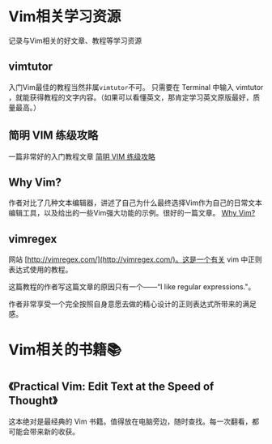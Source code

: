 # Vim相关学习资源

记录与Vim相关的好文章、教程等学习资源

## vimtutor
入门Vim最佳的教程当然非属`vimtutor`不可。
只需要在 Terminal 中输入 vimtutor ，就能获得教程的文字内容。（如果可以看懂英文，那肯定学习英文原版最好，质量最高。）

## 简明 VIM 练级攻略
一篇非常好的入门教程文章
[简明 VIM 练级攻略](https://coolshell.cn/articles/5426.html)

## Why Vim?
作者对比了几种文本编辑器，讲述了自己为什么最终选择Vim作为自己的日常文本编辑工具，以及给出的一些Vim强大功能的示例。很好的一篇文章。
[Why Vim?](http://www.terminally-incoherent.com/blog/2012/03/21/why-vim/)

## vimregex
网站 [http://vimregex.com/](http://vimregex.com/)。这是一个有关 vim 中正则表达式使用的教程。

这篇教程的作者写这篇文章的原因只有一个——“I like regular expressions."。

作者非常享受一个完全按照自身意愿去做的精心设计的正则表达式所带来的满足感。



# Vim相关的书籍📚

## 《Practical Vim: Edit Text at the Speed of Thought》

这本绝对是最经典的 Vim 书籍。值得放在电脑旁边，随时查找。每一次翻看，都可能会带来新的收获。
